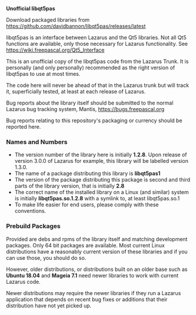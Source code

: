**Unofficial libqt5pas**

Download packaged libraries from https://github.com/davidbannon/libqt5pas/releases/latest

libqt5pas is an interface between Lazarus and the Qt5 libraries.  Not all Qt5 functions are available, only those necessary for Lazarus functionality. See https://wiki.freepascal.org/Qt5_Interface

This is an unofficial copy of the libqt5pas code from the Lazarus Trunk. It is personally (and only personally) recommended as the right version of libqt5pas to use at most times.

The code here will never be ahead of that in the Lazarus trunk but will track it, superficially tested, at least at each release of Lazarus.

Bug reports about the library itself should be submitted to the normal Lazarus bug tracking system, Mantis, https://bugs.freepascal.org

Bug reports relating to this repository's packaging or currency should be reported here.


### Names and Numbers
* The version number of the library here is initially **1.2.8**. Upon release of version 3.0.0 of Lazarus for example, this library will be labelled version 1.3.0.
* The name of a package distributing this library is **libqt5pas1**
*  The version of the package distributing this package is second and third parts of the library version, that is initially **2.8**
* The correct name of the installed library on a Linux (and similar) system is initially  **libqt5pas.so.1.2.8** with a symlink to, at least libqt5pas.so.1
* To make life easier for end users, please comply with these conventions.

### Prebuild Packages
Provided are debs and rpms of the library itself and matching development packages.  Only 64 bit packages are available. Most current Linux distributions have a reasonably current version of these libraries and if you can use those, you should do so.

However, older distributions, or distributions built on an older base such as **Ubuntu 18.04** and **Mageia 7.1** need newer libraries to work with current Lazarus code.  

Newer distributions may require the newer libraries if they run a Lazarus application that depends on recent bug fixes or additions that their distribution have not yet picked up.

